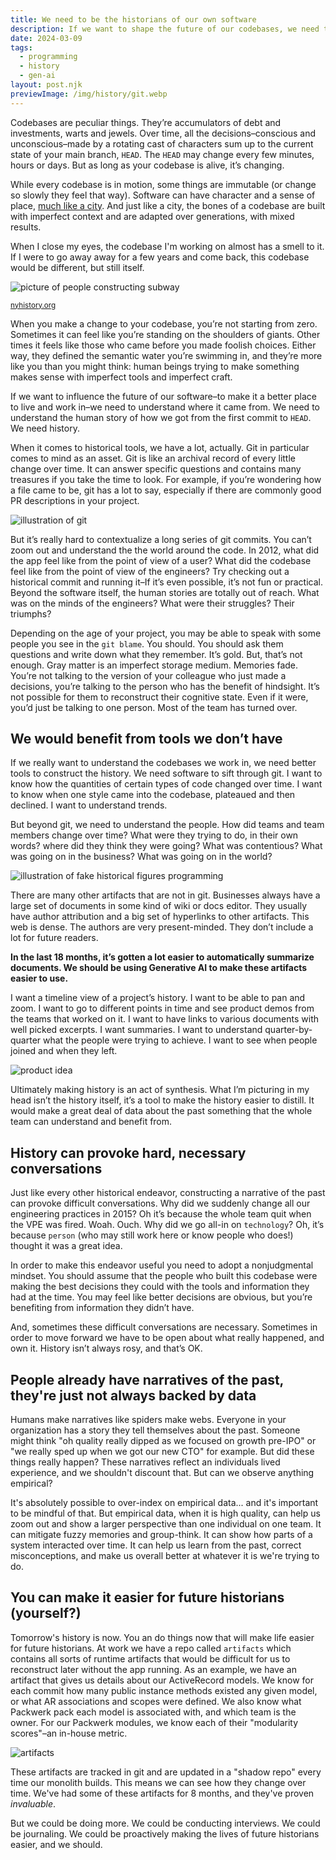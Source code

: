 ```yaml
---
title: We need to be the historians of our own software
description: If we want to shape the future of our codebases, we need to understand the past and the people who made the choices that got us here.
date: 2024-03-09
tags:
  - programming
  - history
  - gen-ai
layout: post.njk
previewImage: /img/history/git.webp
---
```


Codebases are peculiar things. They’re accumulators of debt and investments, warts and jewels. Over time, all the decisions–conscious and unconscious–made by a rotating cast of characters sum up to the current state of your main branch, `HEAD`. The `HEAD` may change every few minutes, hours or days. But as long as your codebase is alive, it’s changing.

While every codebase is in motion, some things are immutable (or change so slowly they feel that way). Software can have character and a sense of place, [much like a city](/posts/mud-map/). And just like a city, the bones of a codebase are built with imperfect context and are adapted over generations, with mixed results.

When I close my eyes, the codebase I'm working on almost has a smell to it. If I were to go away away for a few years and come back, this codebase would be different, but still itself.

![picture of people constructing subway](/img/history/subway-construction.png)

<small>
<a href="https://digitalcollections.nyhistory.org/islandora/object/nyhs%3A232506)">nyhistory.org</a>
</small>

When you make a change to your codebase, you’re not starting from zero. Sometimes it can feel like you’re standing on the shoulders of giants. Other times it feels like those who came before you made foolish choices. Either way, they defined the semantic water you’re swimming in, and they’re more like you than you might think: human beings trying to make something makes sense with imperfect tools and imperfect craft.

If we want to influence the future of our software–to make it a better place to live and work in–we need to understand where it came from. We need to understand the human story of how we got from the first commit to `HEAD`. We need history.

When it comes to historical tools, we have a lot, actually. Git in particular comes to mind as an asset. Git is like an archival record of every little change over time. It can answer specific questions and contains many treasures if you take the time to look. For example, if you’re wondering how a file came to be, git has a lot to say, especially if there are commonly good PR descriptions in your project.

![illustration of git](/img/history/git.webp)

But it’s really hard to contextualize a long series of git commits. You can’t zoom out and understand the the world around the code. In 2012, what did the app feel like from the point of view of a user? What did the codebase feel like from the point of view of the engineers? Try checking out a historical commit and running it–If it’s even possible, it’s not fun or practical. Beyond the software itself, the human stories are totally out of reach. What was on the minds of the engineers? What were their struggles? Their triumphs? 

Depending on the age of your project, you may be able to speak with some people you see in the `git blame`. You should. You should ask them questions and write down what they remember. It’s gold. But, that’s not enough. Gray matter is an imperfect storage medium. Memories fade. You’re not talking to the version of your colleague who just made a decisions, you’re talking to the person who has the benefit of hindsight. It’s not possible for them to reconstruct their cognitive state. Even if it were, you’d just be talking to one person. Most of the team has turned over.

## We would benefit from tools we don’t have

If we really want to understand the codebases we work in, we need better tools to construct the history. We need software to sift through git. I want to know how the quantities of certain types of code changed over time. I want to know when one style came into the codebase, plateaued and then declined. I want to understand trends.

But beyond git, we need to understand the people. How did teams and team members change over time? What were they trying to do, in their own words? where did they think they were going? What was contentious? What was going on in the business? What was going on in the world?

![illustration of fake historical figures programming](/img/history/people.webp)

There are many other artifacts that are not in git. Businesses always have a large set of documents in some kind of wiki or docs editor. They usually have author attribution and a big set of hyperlinks to other artifacts. This web is dense. The authors are very present-minded. They don’t include a lot for future readers. 

**In the last 18 months, it’s gotten a lot easier to automatically summarize documents. We should be using Generative AI to make these artifacts easier to use.**

I want a timeline view of a project’s history. I want to be able to pan and zoom. I want to go to different points in time and see product demos from the teams that worked on it. I want to have links to various documents with well picked excerpts. I want summaries. I want to understand quarter-by-quarter what the people were trying to achieve. I want to see when people joined and when they left.


<img class="md:py-36 md:transform md:scale-150 md:-translate-x-1/8" src="/img/history/timeline-product.png" alt="product idea" />


Ultimately making history is an act of synthesis. What I’m picturing in my head isn’t the history itself, it’s a tool to make the history easier to distill. It would make a great deal of data about the past something that the whole team can understand and benefit from.

## History can provoke hard, necessary conversations

Just like every other historical endeavor, constructing a narrative of the past can provoke difficult conversations. Why did we suddenly change all our engineering practices in 2015? Oh it’s because the whole team quit when the VPE was fired. Woah. Ouch. Why did we go all-in on `technology`? Oh, it’s because `person` (who may still work here or know people who does!) thought it was a great idea.

In order to make this endeavor useful you need to adopt a nonjudgmental mindset. You should assume that the people who built this codebase were making the best decisions they could with the tools and information they had at the time. You may feel like better decisions are obvious, but you’re benefiting from information they didn’t have.

And, sometimes these difficult conversations are necessary. Sometimes in order to move forward we have to be open about what really happened, and own it. History isn’t always rosy, and that’s OK.

## People already have narratives of the past, they're just not always backed by data

Humans make narratives like spiders make webs. Everyone in your organization has a story they tell themselves about the past. Someone might think "oh quality really dipped as we focused on growth pre-IPO" or "we really sped up when we got our new CTO" for example. But did these things really happen? These narratives reflect an individuals lived experience, and we shouldn't discount that. But can we observe anything empirical?

It's absolutely possible to over-index on empirical data... and it's important to be mindful of that. But empirical data, when it is high quality, can help us zoom out and show a larger perspective than one individual on one team. It can mitigate fuzzy memories and group-think. It can show how parts of a system interacted over time. It can help us learn from the past, correct misconceptions, and make us overall better at whatever it is we're trying to do.

## You can make it easier for future historians (yourself?)

Tomorrow's history is now. You an do things now that will make life easier for future historians. At work we have a repo called `artifacts` which contains all sorts of runtime artifacts that would be difficult for us to reconstruct later without the app running. As an example, we have an artifact that gives us details about our ActiveRecord models. We know for each commit how many public instance methods existed any given model, or what AR associations and scopes were defined. We also know what Packwerk pack each model is associated with, and which team is the owner. For our Packwerk modules, we know each of their "modularity scores"–an in-house metric.

![artifacts](/img/history/artifacts.webp)

These artifacts are tracked in git and are updated in a "shadow repo" every time our monolith builds. This means we can see how they change over time. We've had some of these artifacts for 8 months, and they've proven _invaluable_.

But we could be doing more. We could be conducting interviews. We could be journaling. We could be proactively making the lives of future historians easier, and we should.